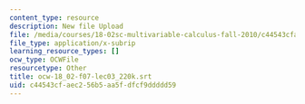 ```yaml
---
content_type: resource
description: New file Upload
file: /media/courses/18-02sc-multivariable-calculus-fall-2010/c44543cfaec256b5aa5fdfcf9ddddd59_ocw-18_02-f07-lec03_220k.srt
file_type: application/x-subrip
learning_resource_types: []
ocw_type: OCWFile
resourcetype: Other
title: ocw-18_02-f07-lec03_220k.srt
uid: c44543cf-aec2-56b5-aa5f-dfcf9ddddd59
---
```

